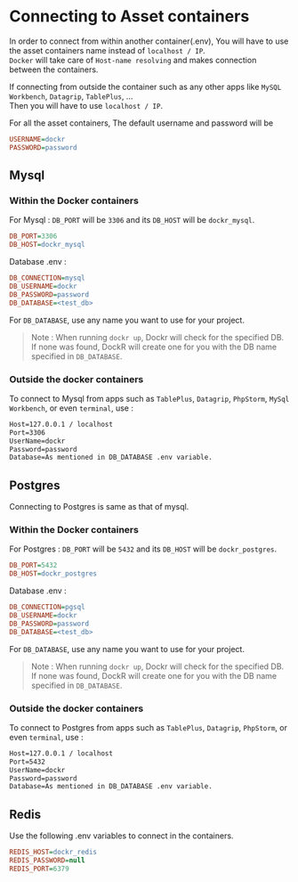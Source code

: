 # Connecting to Asset containers

In order to connect from within another container(.env), You will have to use the asset containers name instead
of `localhost / IP`.
<br>
`Docker` will take care of `Host-name resolving` and makes connection between the containers.

If connecting from outside the container such as any other apps like `MySQL Workbench`, `Datagrip`, `TablePlus`, ...
<br>Then you will have to use `localhost / IP`.

For all the asset containers, The default username and password will be

```ini
USERNAME=dockr
PASSWORD=password
```

## Mysql

### Within the Docker containers

For Mysql : `DB_PORT` will be `3306` and its `DB_HOST` will be `dockr_mysql`.

```ini
DB_PORT=3306
DB_HOST=dockr_mysql
```

Database .env :

```ini
DB_CONNECTION=mysql
DB_USERNAME=dockr
DB_PASSWORD=password
DB_DATABASE=<test_db>
```

For `DB_DATABASE`, use any name you want to use for your project.

> Note : When running `dockr up`, Dockr will check for the specified DB.
> <br>If none was found, DockR will create one for you with the DB name specified in `DB_DATABASE`.

### Outside the docker containers

To connect to Mysql from apps such as `TablePlus`, `Datagrip`, `PhpStorm`, `MySql Workbench`, or even `terminal`, use :

```apache
Host=127.0.0.1 / localhost
Port=3306
UserName=dockr
Password=password
Database=As mentioned in DB_DATABASE .env variable.
```

## Postgres

Connecting to Postgres is same as that of mysql.

### Within the Docker containers

For Postgres : `DB_PORT` will be `5432` and its `DB_HOST` will be `dockr_postgres`.

```ini
DB_PORT=5432
DB_HOST=dockr_postgres
```

Database .env :

```ini
DB_CONNECTION=pgsql
DB_USERNAME=dockr
DB_PASSWORD=password
DB_DATABASE=<test_db>
```

For `DB_DATABASE`, use any name you want to use for your project.

> Note : When running `dockr up`, Dockr will check for the specified DB.
> <br>If none was found, DockR will create one for you with the DB name specified in `DB_DATABASE`.

### Outside the docker containers

To connect to Postgres from apps such as `TablePlus`, `Datagrip`, `PhpStorm`, or even `terminal`, use :

```apache
Host=127.0.0.1 / localhost
Port=5432
UserName=dockr
Password=password
Database=As mentioned in DB_DATABASE .env variable.
```

## Redis

Use the following .env variables to connect in the containers.

```ini
REDIS_HOST=dockr_redis
REDIS_PASSWORD=null
REDIS_PORT=6379
```

